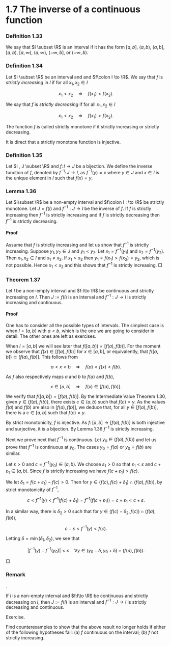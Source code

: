 # 1.7 The inverse of a continuous function

### Definition 1.33

We say that $I \subset \R$ is an interval if it has the form $[a,b]$, $(a,b)$, $(a,b]$, $[a,b)$, $[a,\infty )$, $(a,\infty )$, $(-\infty ,b]$, or $(-\infty ,b)$.

### Definition 1.34

Let $I \subset \R$ be an interval and and $f\colon I \to \R$. We say that $f$ is _strictly increasing_ in $I$ if for all $x_1, x_2 \in I$

$$
x_1 < x_2 \quad \Longrightarrow \quad f(x_1) < f(x_2) .
$$

We say that $f$ is _strictly decreasing_ if for all $x_1, x_2 \in I$

$$
x_1 < x_2 \quad \Longrightarrow \quad f(x_1) > f(x_2) .
$$

The function $f$ is called strictly monotone if it strictly increasing or strictly decreasing.

It is direct that a strictly monotone function is injective.

### Definition 1.35

Let $I , J \subset \R$ and $f \colon I \to J$ be a bijection. We define the inverse function of $f$, denoted by $f^{-1}\colon J\to I$, as $f^{-1}(y) = x$ where $y\in J$ and $x\in I$ is the unique element in $I$ such that $f(x) = y$.

### Lemma 1.36

Let $I\subset \R$ be a non-empty interval and $f\colon I : \to \R$ be strictly monotone. Let $J= f(I)$ and $f^{-1}:J \to I$ be the inverse of $f$. If $f$ is strictly increasing then $f^{-1}$ is strictly increasing and if $f$ is strictly decreasing then $f^{-1}$ is strictly decreasing.

#### Proof


Assume that $f$ is strictly increasing and let us show that $f^{-1}$ is strictly increasing. Suppose $y_1,y_2\in J$ and $y_1<y_2$. Let $x_1 = f^{-1}(y_1)$ and $x_2 = f^{-1}(y_2)$. Then $x_1,x_2\in I$ and $x_1\not =x_2$. If $x_1>x_2$ then $y_1 = f(x_1)>f(x_2) = y_2$, which is not possible. Hence $x_1<x_2$ and this shows that $f^{-1}$ is strictly increasing. □

### Theorem 1.37

Let $I$ be a non-empty interval and $f:I\to \R$ be continuous and strictly increasing on $I$. Then $J:=f(I)$ is an interval and $f^{-1}:J\to I$ is strictly increasing and continuous.

#### Proof


One has to consider all the possible types of intervals. The simplest case is when $I = [a,b]$ with $a<b$, which is the one we are going to consider in detail. The other ones are left as exercises.

When $I = [a,b]$ we will see later that $f([a,b]) = [f(a),f(b)]$. For the moment we observe that $f(x) \in [f(a),f(b)]$ for $x\in [a,b]$, or equivalently, that $f([a,b]) \subset [f(a),f(b)]$. This follows from

$$
a < x < b \quad \Longrightarrow \quad f(a) < f(x) < f(b).
$$

As $f$ also respectively maps $a$ and $b$ to $f(a)$ and $f(b)$,

$$
x \in [a,b] \quad \Longrightarrow \quad f(x) \in [f(a), f(b)].
$$

We verify that $f([a,b]) = [f(a),f(b)]$. By the Intermediate Value Theorem 1.30, given $y \in (f(a),f(b))$, there exists $c\in (a,b)$ such that $f(c) = y$. As the values $f(a)$ and $f(b)$ are also in $[f(a),f(b)]$, we deduce that, for all $y \in [f(a),f(b)]$, there is a $c \in [a,\,b]$ such that $f(c) = y$.

By strict monotonicity, $f$ is injective. As $f\colon [a,b] \to [f(a),f(b)]$ is both injective and surjective, it is a bijection. By Lemma 1.36 $f^{-1}$ is strictly increasing.

Next we prove next that $f^{-1}$ is continuous. Let $y_0 \in (f(a),f(b))$ and let us prove that $f^{-1}$ is continuous at $y_0$. The cases $y_0 = f(a)$ or $y_0 = f(b)$ are similar.

Let $\varepsilon >0$ and $c = f^{-1}(y_0) \in (a,b)$. We choose $\varepsilon _1>0$ so that $\varepsilon _1<\varepsilon$ and $c+\varepsilon _1 \in (a,b)$. Since $f$ is strictly increasing we have $f(c+\varepsilon _1) >f(c)$.

We let $\delta _1 = f(c+\varepsilon _1) - f(c)>0$. Then for $y \in (f(c),f(c)+\delta _1) \cap ( f(a),f(b) )$, by strict monotonicity of $f^{-1}$,

$$
c < f^{-1}(y) <f^{-1}(f(c)+\delta _1) = f^{-1}( f(c+\varepsilon _1) ) = c+\varepsilon _1 < c+\varepsilon .
$$

In a similar way, there is $\delta _2>0$ such that for $y \in (f(c)-\delta _2,f(c)) \cap ( f(a), f(b) )$,

$$
c-\varepsilon < f^{-1}(y) < f(c).
$$

Letting $\delta = \min (\delta _1,\delta _2)$, we see that

$$
|f^{-1}(y) - f^{-1}(y_0)|<\varepsilon \quad \forall y \in (y_0-\delta ,y_0+\delta ) \cap (f(a),f(b)).
$$

□

### Remark

.

If $I$ is a non-empty interval and $f:I\to \R$ be continuous and strictly decreasing on $I$, then $J:=f(I)$ is an interval and $f^{-1}:J\to I$ is strictly decreasing and continuous.

Exercise.

Find counterexamples to show that the above result no longer holds if either of the following hypotheses fail: (a) $f$ continuous on the interval; (b) $f$ not strictly increasing.
